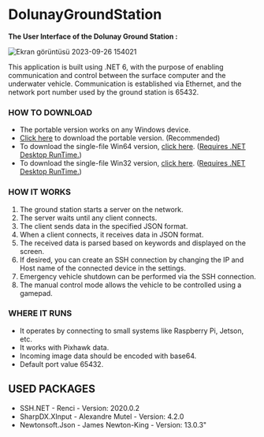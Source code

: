 # DolunayGroundStation

**The User Interface of the Dolunay Ground Station :**

![Ekran görüntüsü 2023-09-26 154021](https://github.com/yunusefeyilmaz/DolunayYerIstasyonu/assets/89478740/9eb303c1-7be6-4448-8f64-6653ae4795ad)

This application is built using .NET 6, with the purpose of enabling communication and control between the surface computer and the underwater vehicle. Communication is established via Ethernet, and the network port number used by the ground station is 65432.

### HOW TO DOWNLOAD

- The portable version works on any Windows device.
- [Click here](https://github.com/yunusefeyilmaz/DolunayGroundStation/releases/download/v2.1.0/DolunayGroundStation-portable.zip) to download the portable version. (Recommended)
- To download the single-file Win64 version, [click here](https://github.com/yunusefeyilmaz/DolunayGroundStation/releases/download/v2.1.0/DolunayGroundStation-win64bit.zip). ([Requires .NET Desktop RunTime.](https://dotnet.microsoft.com/en-us/download/dotnet/6.0))
- To download the single-file Win32 version, [click here](https://github.com/yunusefeyilmaz/DolunayGroundStation/releases/download/v2.1.0/DolunayGroundStation-win32bit.zip). ([Requires .NET Desktop RunTime.](https://dotnet.microsoft.com/en-us/download/dotnet/6.0))

### HOW IT WORKS

1. The ground station starts a server on the network.
2. The server waits until any client connects.
3. The client sends data in the specified JSON format.
4. When a client connects, it receives data in JSON format.
5. The received data is parsed based on keywords and displayed on the screen.
6. If desired, you can create an SSH connection by changing the IP and Host name of the connected device in the settings.
7. Emergency vehicle shutdown can be performed via the SSH connection.
8. The manual control mode allows the vehicle to be controlled using a gamepad.

### WHERE IT RUNS
- It operates by connecting to small systems like Raspberry Pi, Jetson, etc.
- It works with Pixhawk data.
- Incoming image data should be encoded with base64.
- Default port value 65432.

## USED PACKAGES
- SSH.NET - Renci - Version: 2020.0.2
- SharpDX.XInput - Alexandre Mutel - Version: 4.2.0
- Newtonsoft.Json - James Newton-King - Version: 13.0.3"
